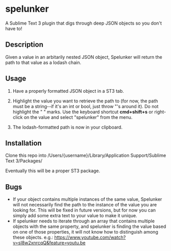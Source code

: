 # spelunker
A Sublime Text 3 plugin that digs through deep JSON objects so you don't have to!

## Description
Given a value in an arbitarily nested JSON object, Spelunker will return the path to that value as a lodash chain.

## Usage
1. Have a properly formatted JSON object in a ST3 tab. 

2. Highlight the value you want to retrieve the path to (for now, the path must be a string--if it's an int or bool, just throw "'s around it). Do not highlight the " " marks. Use the keyboard shortcut **cmd+shift+s** or right-click on the value and select "spelunker" from the menu. 

3. The lodash-formatted path is now in your clipboard.

## Installation
Clone this repo into /Users/{username}/Library/Application Support/Sublime Text 3/Packages/

Eventually this will be a proper ST3 package.

## Bugs
- If your object contains multiple instances of the same value, Spelunker will not necessarily find the path to the instance of the value you are looking for. This will be fixed in future versions, but for now you can simply add some extra text to your value to make it unique.
- If spelunker needs to iterate through an array that contains multiple objects with the same property, and spelunker is finding the value based on one of those properties, it will not know how to distinguish among these objects. e.g.: https://www.youtube.com/watch?v=sI8w2xnrcqQ&feature=youtu.be
